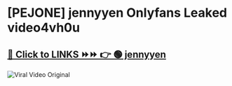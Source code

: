 
 # [PEJONE] jennyyen Onlyfans Leaked video4vh0u

## <h2><a href="https://clipsfans.com/jennyyen&ref=git">🔗 Click to LINKS ⏩⏩ 👉 🟢 jennyyen </a></h2>

<a href="https://clipsfans.com/jennyyen&ref=git" rel="nofollow" data-target="animated-image.originalLink"><img src="https://i.ibb.co.com/xMMVF88/686577567.gif" alt="Viral Video Original" style="max-width: 100%; display: inline-block;" data-target="animated-image.originalImage"></a>

